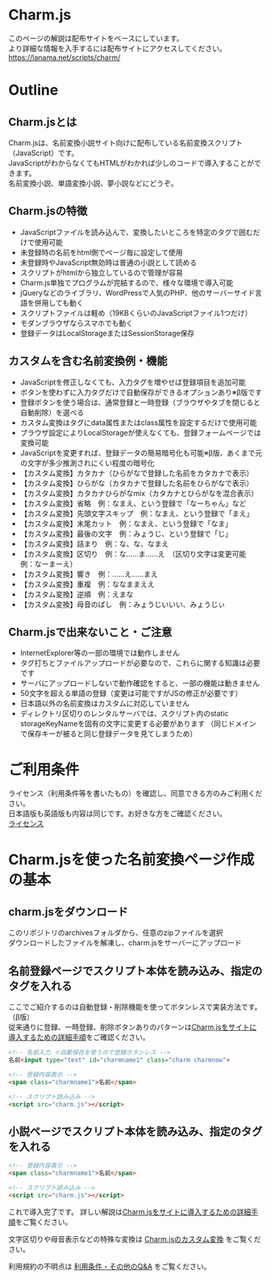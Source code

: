 # Charm.js
このページの解説は配布サイトをベースにしています。  
より詳細な情報を入手するには配布サイトにアクセスしてください。  
https://lanama.net/scripts/charm/


# Outline

## Charm.jsとは
Charm.jsは、名前変換小説サイト向けに配布している名前変換スクリプト（JavaScript）です。  
JavaScriptがわからなくてもHTMLがわかれば少しのコードで導入することができます。  
名前変換小説、単語変換小説、夢小説などにどうぞ。

## Charm.jsの特徴
- JavaScriptファイルを読み込んで、変換したいところを特定のタグで囲むだけで使用可能
- 未登録時の名前をhtml側でページ毎に設定して使用
- 未登録時やJavaScript無効時は普通の小説として読める
- スクリプトがhtmlから独立しているので管理が容易
- Charm.js単独でプログラムが完結するので、様々な環境で導入可能
- jQueryなどのライブラリ、WordPressで人気のPHP、他のサーバーサイド言語を併用しても動く
- スクリプトファイルは軽め（19KBくらいのJavaScriptファイル1つだけ）
- モダンブラウザならスマホでも動く
- 登録データはLocalStorageまたはSessionStorage保存

## カスタムを含む名前変換例・機能
- JavaScriptを修正しなくても、入力タグを増やせば登録項目を追加可能
- ボタンを使わずに入力タグだけで自動保存ができるオプションあり※β版です
- 登録ボタンを使う場合は、通常登録と一時登録（ブラウザやタブを閉じると自動削除）を選べる
- カスタム変換はタグにdata属性またはclass属性を設定するだけで使用可能
- ブラウザ設定によりLocalStorageが使えなくても、登録フォームページでは変換可能
- JavaScriptを変更すれば、登録データの簡易暗号化も可能※β版、あくまで元の文字が多少推測されにくい程度の暗号化
- 【カスタム変換】カタカナ（ひらがなで登録した名前をカタカナで表示）
- 【カスタム変換】ひらがな（カタカナで登録した名前をひらがなで表示）
- 【カスタム変換】カタカナひらがなmix（カタカナとひらがなを混合表示）
- 【カスタム変換】省略　例：なまえ、という登録で「なーちゃん」など
- 【カスタム変換】先頭文字スキップ　例：なまえ、という登録で「まえ」
- 【カスタム変換】末尾カット　例：なまえ、という登録で「なま」
- 【カスタム変換】最後の文字　例：みょうじ、という登録で「じ」
- 【カスタム変換】詰まり　例：な、な、なまえ
- 【カスタム変換】区切り　例：な……ま……え　（区切り文字は変更可能　例：なーまーえ）
- 【カスタム変換】響き　例：……え……まえ
- 【カスタム変換】重複　例：ななままええ
- 【カスタム変換】逆順　例：えまな
- 【カスタム変換】母音のばし　例：みょうじいいい、みょうじぃ

## Charm.jsで出来ないこと・ご注意
- InternetExplorer等の一部の環境では動作しません
- タグ打ちとファイルアップロードが必要なので、これらに関する知識は必要です
- サーバにアップロードしないで動作確認をすると、一部の機能は動きません
- 50文字を超える単語の登録（変更は可能ですがJSの修正が必要です）
- 日本語以外の名前変換はカスタムに対応していません
- ディレクトリ区切りのレンタルサーバでは、スクリプト内のstatic storageKeyNameを固有の文字に変更する必要があります
（同じドメインで保存キーが被ると同じ登録データを見てしまうため）

# ご利用条件
  
ライセンス（利用条件等を書いたもの）を確認し、同意できる方のみご利用ください。  
日本語版も英語版も内容は同じです。お好きな方をご確認ください。  
[ライセンス](LICENSE.txt)


# Charm.jsを使った名前変換ページ作成の基本

## charm.jsをダウンロード
このリポジトリのarchivesフォルダから、任意のzipファイルを選択  
ダウンロードしたファイルを解凍し、charm.jsをサーバーにアップロード

## 名前登録ページでスクリプト本体を読み込み、指定のタグを入れる

ここでご紹介するのは自動登録・削除機能を使ってボタンレスで実装方法です。（β版）  
従来通りに登録、一時登録、削除ボタンありのパターンは[Charm.jsをサイトに導入するための詳細手順](Tutorial.md)をご確認ください。

```html
<!-- 名前入力 ※自動保存を使うので登録ボタンレス -->
名前<input type="text" id="charmname1" class="charm charmnow">

<!-- 登録内容表示 -->
<span class="charmname1">名前</span>
```
```html
<!-- スクリプト読み込み -->
<script src="charm.js"></script>
```
## 小説ページでスクリプト本体を読み込み、指定のタグを入れる

```html
<!-- 登録内容表示 -->
<span class="charmname1">名前</span>
```
```html
<!-- スクリプト読み込み -->
<script src="charm.js"></script>
```
これで導入完了です。
詳しい解説は[Charm.jsをサイトに導入するための詳細手順](Tutorial.md)をご覧ください。

文字区切りや母音表示などの特殊な変換は [Charm.jsのカスタム変換](Custom.md) をご覧ください。

利用規約の不明点は [利用条件・その他のQ&A](FandA.md) をご覧ください。
